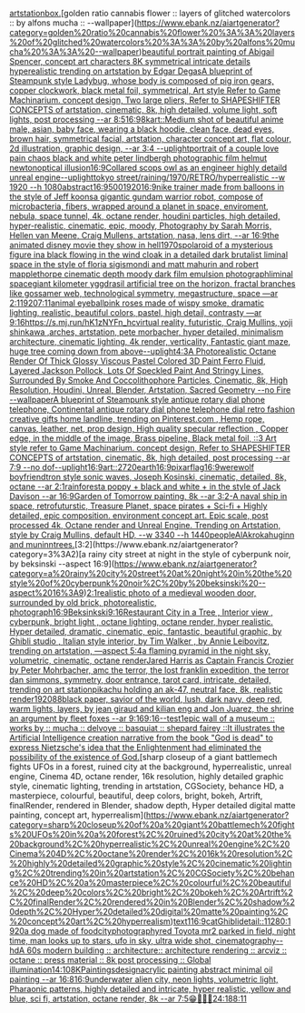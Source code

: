 [artstation](https://www.ebank.nz/aiartgenerator?category=artstation)[box.](https://www.ebank.nz/aiartgenerator?category=box.)[golden ratio cannabis flower :: layers of glitched watercolors :: by alfons mucha :: --wallpaper](https://www.ebank.nz/aiartgenerator?category=golden%20ratio%20cannabis%20flower%20%3A%3A%20layers%20of%20glitched%20watercolors%20%3A%3A%20by%20alfons%20mucha%20%3A%3A%20--wallpaper)[beautiful portrait painting of Abigail Spencer, concept art characters 8K symmetrical intricate details hyperealistic trending on artstation by Edgar Degas](https://www.ebank.nz/aiartgenerator?category=beautiful%20portrait%20painting%20of%20Abigail%20Spencer%2C%20concept%20art%20characters%208K%20symmetrical%20intricate%20details%20hyperealistic%20trending%20on%20artstation%20by%20Edgar%20Degas)[A blueprint of Steampunk style Ladybug,   whose body is composed of pig iron gears, copper clockwork, black metal foil, symmetrical, Art style Refer to Game Machinarium.  concept design, Two large pliers, Refer to SHAPESHIFTER CONCEPTS  of artstation, cinematic,  8k, high detailed,  volume light,  soft lights,  post processing    --ar 8:5](https://www.ebank.nz/aiartgenerator?category=A%20blueprint%20of%20Steampunk%20style%20Ladybug%2C%20%20%20whose%20body%20is%20composed%20of%20pig%20iron%20gears%2C%20copper%20clockwork%2C%20black%20metal%20foil%2C%20symmetrical%2C%20Art%20style%20Refer%20to%20Game%20Machinarium.%20%20concept%20design%2C%20Two%20large%20pliers%2C%20Refer%20to%20SHAPESHIFTER%20CONCEPTS%20%20of%20artstation%2C%20cinematic%2C%20%208k%2C%20high%20detailed%2C%20%20volume%20light%2C%20%20soft%20lights%2C%20%20post%20processing%20%20%20%20--ar%208%3A5)[16:9](https://www.ebank.nz/aiartgenerator?category=16%3A9)[8k](https://www.ebank.nz/aiartgenerator?category=8k)[art::](https://www.ebank.nz/aiartgenerator?category=art%3A%3A)[Medium shot of beautiful anime male, asian, baby face, wearing a black hoodie, clean face, dead eyes, brown hair, symmetrical facial, artstation, character concept art, flat colour, 2d illustration, graphic design, --ar 3:4 --uplight](https://www.ebank.nz/aiartgenerator?category=Medium%20shot%20of%20beautiful%20anime%20male%2C%20asian%2C%20baby%20face%2C%20wearing%20a%20black%20hoodie%2C%20clean%20face%2C%20dead%20eyes%2C%20brown%20hair%2C%20symmetrical%20facial%2C%20artstation%2C%20character%20concept%20art%2C%20flat%20colour%2C%202d%20illustration%2C%20graphic%20design%2C%20--ar%203%3A4%20--uplight)[portrait of a couple love pain chaos black and white peter lindbergh photographic film helmut newton](https://www.ebank.nz/aiartgenerator?category=portrait%20of%20a%20couple%20love%20pain%20chaos%20black%20and%20white%20peter%20lindbergh%20photographic%20film%20helmut%20newton)[optical illusion](https://www.ebank.nz/aiartgenerator?category=optical%20illusion)[16:9](https://www.ebank.nz/aiartgenerator?category=16%3A9)[Collared scops owl as an engineer highly detaild unreal engine](https://www.ebank.nz/aiartgenerator?category=Collared%20scops%20owl%20as%20an%20engineer%20highly%20detaild%20unreal%20engine)[--uplight](https://www.ebank.nz/aiartgenerator?category=--uplight)[tokyo street/raining/1970/RETRO/hyperrealistic --w 1920 --h 1080](https://www.ebank.nz/aiartgenerator?category=tokyo%20street/raining/1970/RETRO/hyperrealistic%20--w%201920%20--h%201080)[abstract](https://www.ebank.nz/aiartgenerator?category=abstract)[16:9](https://www.ebank.nz/aiartgenerator?category=16%3A9)[500](https://www.ebank.nz/aiartgenerator?category=500)[1920](https://www.ebank.nz/aiartgenerator?category=1920)[16:9](https://www.ebank.nz/aiartgenerator?category=16%3A9)[nike trainer made from balloons in the style of Jeff koons](https://www.ebank.nz/aiartgenerator?category=nike%20trainer%20made%20from%20balloons%20in%20the%20style%20of%20Jeff%20koons)[a gigantic gundam warrior robot, compose of microbacteria, fibers, wrapped around a planet in space, enviroment, nebula, space tunnel, 4k, octane render, houdini particles, high detailed, hyper-realistic, cinematic, epic, moody, Photography by Sarah Morris, Hellen van Meene, Craig Mullens, artstation, nasa, lens dirt, --ar 16:9](https://www.ebank.nz/aiartgenerator?category=a%20gigantic%20gundam%20warrior%20robot%2C%20compose%20of%20microbacteria%2C%20fibers%2C%20wrapped%20around%20a%20planet%20in%20space%2C%20enviroment%2C%20nebula%2C%20space%20tunnel%2C%204k%2C%20octane%20render%2C%20houdini%20particles%2C%20high%20detailed%2C%20hyper-realistic%2C%20cinematic%2C%20epic%2C%20moody%2C%20Photography%20by%20Sarah%20Morris%2C%20Hellen%20van%20Meene%2C%20Craig%20Mullens%2C%20artstation%2C%20nasa%2C%20lens%20dirt%2C%20--ar%2016%3A9)[the animated disney movie they show in hell](https://www.ebank.nz/aiartgenerator?category=the%20animated%20disney%20movie%20they%20show%20in%20hell)[1970s](https://www.ebank.nz/aiartgenerator?category=1970s)[polaroid of a mysterious figure ina black flowing in the wind cloak in a detailed dark brutalist liminal space in the style of floria sigismondi and matt mahurin and robert mapplethorpe cinematic depth moody dark film emulsion photograph](https://www.ebank.nz/aiartgenerator?category=polaroid%20of%20a%20mysterious%20figure%20ina%20black%20flowing%20in%20the%20wind%20cloak%20in%20a%20detailed%20dark%20brutalist%20liminal%20space%20in%20the%20style%20of%20floria%20sigismondi%20and%20matt%20mahurin%20and%20robert%20mapplethorpe%20cinematic%20depth%20moody%20dark%20film%20emulsion%20photograph)[liminal space](https://www.ebank.nz/aiartgenerator?category=liminal%20space)[giant kilometer yggdrasil artificial tree on the horizon, fractal branches like gossamer web, technological symmetry, megastructure, space —ar 2:1](https://www.ebank.nz/aiartgenerator?category=giant%20kilometer%20yggdrasil%20artificial%20tree%20on%20the%20horizon%2C%20fractal%20branches%20like%20gossamer%20web%2C%20technological%20symmetry%2C%20megastructure%2C%20space%20%E2%80%94ar%202%3A1)[1920](https://www.ebank.nz/aiartgenerator?category=1920)[7:11](https://www.ebank.nz/aiartgenerator?category=7%3A11)[animal eyeball](https://www.ebank.nz/aiartgenerator?category=animal%20eyeball)[pink roses made of wispy smoke, dramatic lighting, realistic, beautiful colors, pastel, high detail, contrasty —ar 9:16](https://www.ebank.nz/aiartgenerator?category=pink%20roses%20made%20of%20wispy%20smoke%2C%20dramatic%20lighting%2C%20realistic%2C%20beautiful%20colors%2C%20pastel%2C%20high%20detail%2C%20contrasty%20%E2%80%94ar%209%3A16)[<https://s.mj.run/hK1zNYFn_hc>](https://www.ebank.nz/aiartgenerator?category=%3Chttps%3A//s.mj.run/hK1zNYFn_hc%3E)[virtual reality, futuristic, Craig Mullins, yoji shinkawa ,arches, artstation, pete morbacher, hyper detailed, minimalism architecture, cinematic lighting, 4k render, verticality, Fantastic giant maze, huge tree coming down from above](https://www.ebank.nz/aiartgenerator?category=virtual%20reality%2C%20futuristic%2C%20Craig%20Mullins%2C%20yoji%20shinkawa%20%2Carches%2C%20artstation%2C%20pete%20morbacher%2C%20hyper%20detailed%2C%20minimalism%20architecture%2C%20cinematic%20lighting%2C%204k%20render%2C%20verticality%2C%20Fantastic%20giant%20maze%2C%20huge%20tree%20coming%20down%20from%20above)[--uplight](https://www.ebank.nz/aiartgenerator?category=--uplight)[4:3](https://www.ebank.nz/aiartgenerator?category=4%3A3)[A Photorealistic Octane Render Of Thick Glossy Viscous Pastel Colored 3D Paint Ferro Fluid, Layered Jackson Pollock, Lots Of Speckled Paint And Stringy Lines, Surrounded By Smoke And Coccolithophore Particles, Cinematic, 8k, High Resolution, Houdini, Unreal, Blender, Artstation, Sacred Geometry --no Fire --wallpaper](https://www.ebank.nz/aiartgenerator?category=A%20Photorealistic%20Octane%20Render%20Of%20Thick%20Glossy%20Viscous%20Pastel%20Colored%203D%20Paint%20Ferro%20Fluid%2C%20Layered%20Jackson%20Pollock%2C%20Lots%20Of%20Speckled%20Paint%20And%20Stringy%20Lines%2C%20Surrounded%20By%20Smoke%20And%20Coccolithophore%20Particles%2C%20Cinematic%2C%208k%2C%20High%20Resolution%2C%20Houdini%2C%20Unreal%2C%20Blender%2C%20Artstation%2C%20Sacred%20Geometry%20--no%20Fire%20--wallpaper)[A blueprint of Steampunk style antique rotary dial phone telephone,  Continental antique rotary dial phone telephone dial retro fashion creative gifts home landline, trending on Pinterest.com  , Hemp rope, canvas, leather, net, prop design, High quality specular reflection , Copper  edge, in the middle of the image, Brass pipeline,  Black metal foil,  ::3  Art style refer to Game Machinarium.  concept design, Refer to SHAPESHIFTER CONCEPTS  of artstation, cinematic,  8k, high detailed,  post processing    --ar 7:9   --no dof](https://www.ebank.nz/aiartgenerator?category=A%20blueprint%20of%20Steampunk%20style%20antique%20rotary%20dial%20phone%20telephone%2C%20%20Continental%20antique%20rotary%20dial%20phone%20telephone%20dial%20retro%20fashion%20creative%20gifts%20home%20landline%2C%20trending%20on%20Pinterest.com%20%20%2C%20Hemp%20rope%2C%20canvas%2C%20leather%2C%20net%2C%20prop%20design%2C%20High%20quality%20specular%20reflection%20%2C%20Copper%20%20edge%2C%20in%20the%20middle%20of%20the%20image%2C%20Brass%20pipeline%2C%20%20Black%20metal%20foil%2C%20%20%3A%3A3%20%20Art%20style%20refer%20to%20Game%20Machinarium.%20%20concept%20design%2C%20Refer%20to%20SHAPESHIFTER%20CONCEPTS%20%20of%20artstation%2C%20cinematic%2C%20%208k%2C%20high%20detailed%2C%20%20post%20processing%20%20%20%20--ar%207%3A9%20%20%20--no%20dof)[--uplight](https://www.ebank.nz/aiartgenerator?category=--uplight)[16:9](https://www.ebank.nz/aiartgenerator?category=16%3A9)[art::2](https://www.ebank.nz/aiartgenerator?category=art%3A%3A2)[720](https://www.ebank.nz/aiartgenerator?category=720)[earth](https://www.ebank.nz/aiartgenerator?category=earth)[16:9](https://www.ebank.nz/aiartgenerator?category=16%3A9)[pixar](https://www.ebank.nz/aiartgenerator?category=pixar)[flag](https://www.ebank.nz/aiartgenerator?category=flag)[16:9](https://www.ebank.nz/aiartgenerator?category=16%3A9)[werewolf boyfriend](https://www.ebank.nz/aiartgenerator?category=werewolf%20boyfriend)[tron style sonic waves, Joseph Kosinski, cinematic, detailed, 8k, octane --ar 2:1](https://www.ebank.nz/aiartgenerator?category=tron%20style%20sonic%20waves%2C%20Joseph%20Kosinski%2C%20cinematic%2C%20detailed%2C%208k%2C%20octane%20--ar%202%3A1)[rainforest](https://www.ebank.nz/aiartgenerator?category=rainforest)[a poppy  + black and white + in the style of Jack Davison --ar 16:9](https://www.ebank.nz/aiartgenerator?category=a%20poppy%20%20%2B%20black%20and%20white%20%2B%20in%20the%20style%20of%20Jack%20Davison%20--ar%2016%3A9)[Garden of Tomorrow painting, 8k --ar 3:2](https://www.ebank.nz/aiartgenerator?category=Garden%20of%20Tomorrow%20painting%2C%208k%20--ar%203%3A2)[-](https://www.ebank.nz/aiartgenerator?category=-)[A naval ship in space, retrofuturstic, Treasure Planet, space pirates + Sci-fi + Highly detailed, epic composition. environment concept art. Epic scale, post processed 4k, Octane render and Unreal Engine. Trending on Artstation, style by Craig Mullins, default HD, --w 3340 --h 1440](https://www.ebank.nz/aiartgenerator?category=A%20naval%20ship%20in%20space%2C%20retrofuturstic%2C%20Treasure%20Planet%2C%20space%20pirates%20%2B%20Sci-fi%20%2B%20Highly%20detailed%2C%20epic%20composition.%20environment%20concept%20art.%20Epic%20scale%2C%20post%20processed%204k%2C%20Octane%20render%20and%20Unreal%20Engine.%20Trending%20on%20Artstation%2C%20style%20by%20Craig%20Mullins%2C%20default%20HD%2C%20--w%203340%20--h%201440)[people](https://www.ebank.nz/aiartgenerator?category=people)[AlAkroka](https://www.ebank.nz/aiartgenerator?category=AlAkroka)[huginn and muninn](https://www.ebank.nz/aiartgenerator?category=huginn%20and%20muninn)[trees.](https://www.ebank.nz/aiartgenerator?category=trees.)[3:2](https://www.ebank.nz/aiartgenerator?category=3%3A2)[a rainy city street at night in the style of cyberpunk noir, by beksinski --aspect 16:9](https://www.ebank.nz/aiartgenerator?category=a%20rainy%20city%20street%20at%20night%20in%20the%20style%20of%20cyberpunk%20noir%2C%20by%20beksinski%20--aspect%2016%3A9)[2:1](https://www.ebank.nz/aiartgenerator?category=2%3A1)[realistic photo of a medieval wooden door, surrounded by old brick, photorealistic, photograph](https://www.ebank.nz/aiartgenerator?category=realistic%20photo%20of%20a%20medieval%20wooden%20door%2C%20surrounded%20by%20old%20brick%2C%20photorealistic%2C%20photograph)[16:9](https://www.ebank.nz/aiartgenerator?category=16%3A9)[Beksinkski](https://www.ebank.nz/aiartgenerator?category=Beksinkski)[9:16](https://www.ebank.nz/aiartgenerator?category=9%3A16)[Restaurant City in a Tree , Interior view , cyberpunk, bright light , octane lighting, octane render, hyper realistic. Hyper detailed, dramatic, cinematic, epic, fantastic, beautiful graphic, by Ghibli studio , Italian style interior, by Tim Walker , by Annie Leibovitz, trending on artstation, —aspect 5:4](https://www.ebank.nz/aiartgenerator?category=Restaurant%20City%20in%20a%20Tree%20%2C%20Interior%20view%20%2C%20cyberpunk%2C%20bright%20light%20%2C%20octane%20lighting%2C%20octane%20render%2C%20hyper%20realistic.%20Hyper%20detailed%2C%20dramatic%2C%20cinematic%2C%20epic%2C%20fantastic%2C%20beautiful%20graphic%2C%20by%20Ghibli%20studio%20%2C%20Italian%20style%20interior%2C%20by%20Tim%20Walker%20%2C%20by%20Annie%20Leibovitz%2C%20trending%20on%20artstation%2C%20%E2%80%94aspect%205%3A4)[a flaming pyramid in the night sky, volumetric, cinematic, octane render](https://www.ebank.nz/aiartgenerator?category=a%20flaming%20pyramid%20in%20the%20night%20sky%2C%20volumetric%2C%20cinematic%2C%20octane%20render)[Jared Harris as Captain Francis Crozier by Peter Mohrbacher, amc the terror, the lost franklin expedition, the terror dan simmons, symmetry, door entrance, tarot card, intricate, detailed, trending on art station](https://www.ebank.nz/aiartgenerator?category=Jared%20Harris%20as%20Captain%20Francis%20Crozier%20by%20Peter%20Mohrbacher%2C%20amc%20the%20terror%2C%20the%20lost%20franklin%20expedition%2C%20the%20terror%20dan%20simmons%2C%20symmetry%2C%20door%20entrance%2C%20tarot%20card%2C%20intricate%2C%20detailed%2C%20trending%20on%20art%20station)[pikachu holding an ak-47, neutral face, 8k, realistic render](https://www.ebank.nz/aiartgenerator?category=pikachu%20holding%20an%20ak-47%2C%20neutral%20face%2C%208k%2C%20realistic%20render)[1920](https://www.ebank.nz/aiartgenerator?category=1920)[88](https://www.ebank.nz/aiartgenerator?category=88)[black paper, savior of the world, lush, dark navy, deep red, warm lights, layers, by jean giraud and kilian eng and Jon Juarez, the shrine an argument by fleet foxes --ar 9:16](https://www.ebank.nz/aiartgenerator?category=black%20paper%2C%20savior%20of%20the%20world%2C%20lush%2C%20dark%20navy%2C%20deep%20red%2C%20warm%20lights%2C%20layers%2C%20by%20jean%20giraud%20and%20kilian%20eng%20and%20Jon%20Juarez%2C%20the%20shrine%20an%20argument%20by%20fleet%20foxes%20--ar%209%3A16)[9:16](https://www.ebank.nz/aiartgenerator?category=9%3A16)[--test](https://www.ebank.nz/aiartgenerator?category=--test)[1](https://www.ebank.nz/aiartgenerator?category=1)[epic wall of a museum :: works by :: mucha :: delvoye :: basquiat :: shepard fairey ::](https://www.ebank.nz/aiartgenerator?category=epic%20wall%20of%20a%20museum%20%3A%3A%20works%20by%20%3A%3A%20mucha%20%3A%3A%20delvoye%20%3A%3A%20basquiat%20%3A%3A%20shepard%20fairey%20%3A%3A)[It illustrates the Artificial Intelligence creation narrative from the book "God is dead" to express Nietzsche's idea that the Enlightenment had eliminated the possibility of the existence of God.](https://www.ebank.nz/aiartgenerator?category=It%20illustrates%20the%20Artificial%20Intelligence%20creation%20narrative%20from%20the%20book%20%22God%20is%20dead%22%20to%20express%20Nietzsche%27s%20idea%20that%20the%20Enlightenment%20had%20eliminated%20the%20possibility%20of%20the%20existence%20of%20God.)[sharp closeup of a giant battlemech fights UFOs in a forest, ruined city at the background, hyperrealistic, unreal engine, Cinema 4D, octane render, 16k resolution, highly detailed graphic style, cinematic lighting, trending in artstation, CGSociety, behance HD, a masterpiece, colourful, beautiful, deep colors, bright, bokeh, Artrift, finalRender, rendered in Blender, shadow depth, Hyper detailed digital matte painting, concept art, hyperrealism](https://www.ebank.nz/aiartgenerator?category=sharp%20closeup%20of%20a%20giant%20battlemech%20fights%20UFOs%20in%20a%20forest%2C%20ruined%20city%20at%20the%20background%2C%20hyperrealistic%2C%20unreal%20engine%2C%20Cinema%204D%2C%20octane%20render%2C%2016k%20resolution%2C%20highly%20detailed%20graphic%20style%2C%20cinematic%20lighting%2C%20trending%20in%20artstation%2C%20CGSociety%2C%20behance%20HD%2C%20a%20masterpiece%2C%20colourful%2C%20beautiful%2C%20deep%20colors%2C%20bright%2C%20bokeh%2C%20Artrift%2C%20finalRender%2C%20rendered%20in%20Blender%2C%20shadow%20depth%2C%20Hyper%20detailed%20digital%20matte%20painting%2C%20concept%20art%2C%20hyperrealism)[text](https://www.ebank.nz/aiartgenerator?category=text)[1](https://www.ebank.nz/aiartgenerator?category=1)[16:9](https://www.ebank.nz/aiartgenerator?category=16%3A9)[cat](https://www.ebank.nz/aiartgenerator?category=cat)[Ghibli](https://www.ebank.nz/aiartgenerator?category=Ghibli)[detail::1](https://www.ebank.nz/aiartgenerator?category=detail%3A%3A1)[1280:1920](https://www.ebank.nz/aiartgenerator?category=1280%3A1920)[a dog made of food](https://www.ebank.nz/aiartgenerator?category=a%20dog%20made%20of%20food)[city](https://www.ebank.nz/aiartgenerator?category=city)[photography](https://www.ebank.nz/aiartgenerator?category=photography)[red Toyota mr2 parked in field, night time, man looks up to stars, ufo in sky, ultra wide shot, cinematography](https://www.ebank.nz/aiartgenerator?category=red%20Toyota%20mr2%20parked%20in%20field%2C%20night%20time%2C%20man%20looks%20up%20to%20stars%2C%20ufo%20in%20sky%2C%20ultra%20wide%20shot%2C%20cinematography)[--hd](https://www.ebank.nz/aiartgenerator?category=--hd)[A 60s modern building :: architecture:: architecture rendering :: arcviz :: octane :: press material :: 8k post processing :: Global illumination](https://www.ebank.nz/aiartgenerator?category=A%2060s%20modern%20building%20%3A%3A%20architecture%3A%3A%20architecture%20rendering%20%3A%3A%20arcviz%20%3A%3A%20octane%20%3A%3A%20press%20material%20%3A%3A%208k%20post%20processing%20%3A%3A%20Global%20illumination)[14:10](https://www.ebank.nz/aiartgenerator?category=14%3A10)[8K](https://www.ebank.nz/aiartgenerator?category=8K)[Paintings](https://www.ebank.nz/aiartgenerator?category=Paintings)[design](https://www.ebank.nz/aiartgenerator?category=design)[acrylic painting abstract minimal oil painting --ar 16:8](https://www.ebank.nz/aiartgenerator?category=acrylic%20painting%20abstract%20minimal%20oil%20painting%20--ar%2016%3A8)[16:9](https://www.ebank.nz/aiartgenerator?category=16%3A9)[underwater alien city, neon lights, volumetric light, Pharaonic patterns, highly detailed and intricate, hyper realistic, yellow and blue, sci fi, artstation, octane render, 8k --ar 7:5](https://www.ebank.nz/aiartgenerator?category=underwater%20alien%20city%2C%20neon%20lights%2C%20volumetric%20light%2C%20Pharaonic%20patterns%2C%20highly%20detailed%20and%20intricate%2C%20hyper%20realistic%2C%20yellow%20and%20blue%2C%20sci%20fi%2C%20artstation%2C%20octane%20render%2C%208k%20--ar%207%3A5)[😁🦧🧠🏀](https://www.ebank.nz/aiartgenerator?category=%F0%9F%98%81%F0%9F%A6%A7%F0%9F%A7%A0%F0%9F%8F%80)[24:18](https://www.ebank.nz/aiartgenerator?category=24%3A18)[8:11](https://www.ebank.nz/aiartgenerator?category=8%3A11)